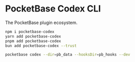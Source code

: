 # PocketBase Codex CLI

The PocketBase plugin ecosystem.

```bash
npm i pocketbase-codex
yarn add pocketbase-codex
pnpm add pocketbase-codex
bun add pocketbase-codex --trust
```

```bash
pocketbase codex --dir=pb_data --hooksDir=pb_hooks --dev
```
